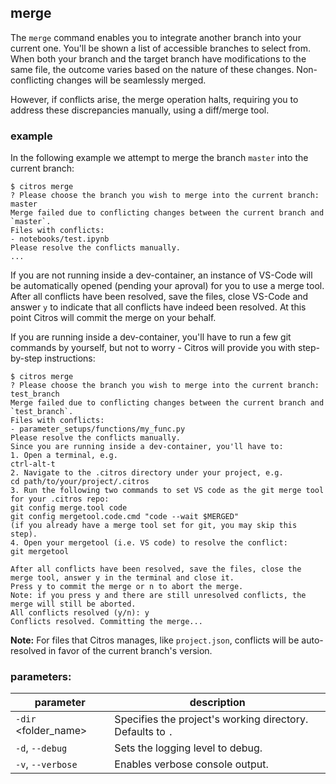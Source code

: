 ## merge
The `merge` command enables you to integrate another branch into your current one. You'll be shown a list of accessible branches to select from. When both your branch and the target branch have modifications to the same file, the outcome varies based on the nature of these changes. Non-conflicting changes will be seamlessly merged. 

However, if conflicts arise, the merge operation halts, requiring you to address these discrepancies manually, using a diff/merge tool. 

### example

In the following example we attempt to merge the branch `master` into the current branch:

    $ citros merge
    ? Please choose the branch you wish to merge into the current branch: master
    Merge failed due to conflicting changes between the current branch and `master`.
    Files with conflicts:
    - notebooks/test.ipynb
    Please resolve the conflicts manually.
    ...

If you are not running inside a dev-container, an instance of VS-Code will be automatically opened (pending your aproval) for you to use a merge tool. After all conflicts have been resolved, save the files, close VS-Code and answer `y` to indicate that all conflicts have indeed been resolved. At this point Citros will commit the merge on your behalf.

If you are running inside a dev-container, you'll have to run a few git commands by yourself, but not to worry - Citros will provide you with step-by-step instructions:


    $ citros merge
    ? Please choose the branch you wish to merge into the current branch: test_branch
    Merge failed due to conflicting changes between the current branch and `test_branch`.
    Files with conflicts:
    - parameter_setups/functions/my_func.py
    Please resolve the conflicts manually.
    Since you are running inside a dev-container, you'll have to:
    1. Open a terminal, e.g.
    ctrl-alt-t
    2. Navigate to the .citros directory under your project, e.g.
    cd path/to/your/project/.citros
    3. Run the following two commands to set VS code as the git merge tool for your .citros repo:
    git config merge.tool code
    git config mergetool.code.cmd "code --wait $MERGED"
    (if you already have a merge tool set for git, you may skip this step).
    4. Open your mergetool (i.e. VS code) to resolve the conflict:
    git mergetool

    After all conflicts have been resolved, save the files, close the merge tool, answer y in the terminal and close it.
    Press y to commit the merge or n to abort the merge.
    Note: if you press y and there are still unresolved conflicts, the merge will still be aborted.
    All conflicts resolved (y/n): y
    Conflicts resolved. Committing the merge...


**Note:** For files that Citros manages, like `project.json`, conflicts will be auto-resolved in favor of the current branch's version.

### parameters:
parameter|description
|--|--|
|`-dir` <folder_name> | Specifies the project's working directory. Defaults to `.`|
|`-d`, `--debug` | Sets the logging level to debug.|
|`-v`, `--verbose` | Enables verbose console output.|